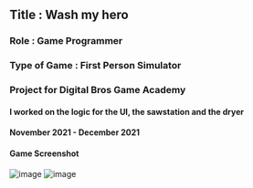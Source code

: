 ## Title : Wash my hero
### Role : Game Programmer
### Type of Game : First Person Simulator
### Project for Digital Bros Game Academy
#### I worked on the logic for the UI, the sawstation and the dryer
#### November 2021 - December 2021
#### Game Screenshot
![image](https://user-images.githubusercontent.com/90765299/178112837-24ef7a5b-863a-4409-b933-d8d1d488731a.png)
![image](https://user-images.githubusercontent.com/90765299/178112840-b094eea8-dea8-4676-89e5-0e9e3e87145d.png)
